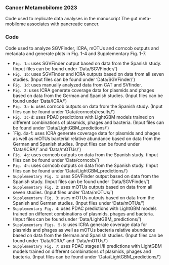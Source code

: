 ### Cancer Metamobilome 2023 

Code used to replicate data analyses in the manuscript The gut meta-mobilome associates with pancreatic cancer.

### Code

Code used to analyze SGVFinder, ICRA, mOTUs and corncob outputs and metadata and generate plots in Fig. 1-4 and Supplementary Fig. 1-7.
- `Fig. 1a`: uses SGVFinder output based on data from the Spanish study. (Input files can be found under ‘Data/SGVFinder/’)
- `Fig. 1b`: uses SGVFinder and ICRA outputs based on data from all seven studies. (Input files can be found under ‘Data/SGVFinder/’)
- `Fig. 1d`: uses manually analyzed data from CAT and SVfinder. 
- `Fig. 2`: uses ICRA generate coverage data for plasmids and phages based on data from the German and Spanish studies. (Input files can be found under ‘Data/ICRA/’)
- `Fig. 3a-b`: uses corncob outputs on data from the Spanish study. (Input files can be found under ‘Data/corncob/results/’)
- `Fig. 3c-d`: uses PDAC predictions with LightGBM models trained on different combinations of plasmids, phages and bacteria. (Input files can be found under ‘Data/LightGBM_predictions/’)
- `Fig. 4a-f: uses ICRA generate coverage data for plasmids and phages as well as mOTUs bacterial relative abundance based on data from the German and Spanish studies. (Input files can be found under ‘Data/ICRA/’ and ‘Data/mOTUs/’)
- `Fig. 4g`: uses corncob outputs on data from the Spanish study. (Input files can be found under ‘Data/corncob/’)
- `Fig. 4h`: uses corncob outputs on data from the Spanish study. (Input files can be found under ‘Data/LightGBM_predictions/’)
- `Supplementary Fig. 1`: uses SGVFinder output based on data from the Spanish study. (Input files can be found under ‘Data/SGVFinder/’)
- `Supplementary Fig. 2`: uses mOTUs outputs based on data from all seven studies. (Input files under ‘Data/mOTUs/’)
- `Supplementary Fig. 3`: uses mOTUs outputs based on data from the Spanish and German studies. (Input files under ‘Data/mOTUs/’)
- `Supplementary Fig. 4`: uses PDAC predictions with LightGBM models trained on different combinations of plasmids, phages and bacteria. (Input files can be found under ‘Data/LightGBM_predictions/’)
- `Supplementary Figs. 5-6`: uses ICRA generate coverage data for plasmids and phages as well as mOTUs bacteria relative abundance based on data from the German and Spanish studies. (Input files can be found under ‘Data/ICRA/’ and ‘Data/mOTUs/’)
- `Supplementary Fig. 7`: uses PDAC stages I/II predictions with LightGBM models trained on different combinations of plasmids, phages and bacteria. (Input files can be found under ‘Data/LightGBM_predictions/’)

